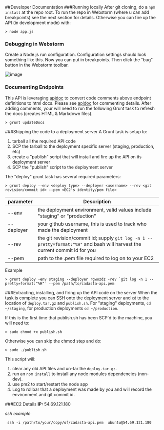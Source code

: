 ##Developer Documentation
###Running locally
 After git cloning, do a `npm install` at the repo root.  To run the repo in Webstorm (where u can add breakpoints) see the next section for details.
 Otherwise you can fire up the API (in development mode) with:

    > node app.js

### Debugging in Webstorm
Create a Node.js run configuration. Configuration settings should look something like this. Now you can put in breakpoints.  Then click the "bug" button in the Webstorm toolbar.

![image](https://media.taiga.io/attachments/9/0/c/f/c016ef1a7871b34fae073ad2081a195e548bf1920646c9832bfe052cf54e/webstorm-api-debug-config.png)




### Documenting Endpoints
This API is leveraging [apidoc](http://apidocjs.com/) to convert code comments above endpoint definitions to html docs. Please see [apidoc](http://apidocjs.com/) for commenting details. After adding comments, your will need to run the following Grunt task to refresh the docs (creates HTML & Markdown files).

    > grunt updateDocs



###Shipping the code to a deployment server
A Grunt task is setup to:
1) tarball all the required API code
2) SCP the tarball to the deployment specific server (staging, production, etc)
3) create a "publish" script that will install and fire up the API on its deployment server
4) SCP the "publish" script to the deployment server

The "deploy" grunt task has several required parameters:

    > grunt deploy --env <deploy type> --deployer <username> --rev <git revision/commit id> --pem <EC2's identity/pem file>


| parameter  | Description  |
|---|---|
| --env  | the deployment environment, valid values include "staging" or "production"   |
| --deployer  | your github username, this is used to track who made the deployment  |
|--rev   | the git revision/commit id; supply `git log -n 1 --pretty=format:"%H"` and bash will harvest the current commit id for you  |
| --pem | path to the .pem file required to log on to your EC2  |

Example

    > grunt deploy -env staging --deployer rgwozdz -rev `git log -n 1 --pretty=format:"%H"` --pem /path/to/cadasta-api.pem

###Extracting, installing, and firing up the API code on the server
When the task is complete you can SSH onto the deployment server and `cd` to the location of `deploy.tar.gz` and
`publish.sh`. For "staging" deployments, `cd ~/staging`, for production deployments `cd ~/production`.

If this is the first time that publish.sh has been SCP'd to the machine, you will need to:

    > sudo chmod +x publish.sh

Otherwise you can skip the chmod step and do:

    > sudo ./publish.sh

This script will:

1) clear any old API files and un-tar the `deploy.tar.gz`.
2) run an `npm install` to install any node modules dependencies (non-dev).
3) use pm2 to start/restart the node app
4) Log to rollbar that a deployment was made by you and will record the environment and git commit id.


###EC2 Details
**IP:**
54.69.121.180



*ssh example*

     ssh -i /path/to/your/copy/of/cadasta-api.pem  ubuntu@54.69.121.180

